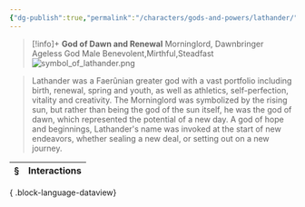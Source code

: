 ```yaml
---
{"dg-publish":true,"permalink":"/characters/gods-and-powers/lathander/"}
---
```



> [!info]+
> **God of Dawn and Renewal**
>  Morninglord, Dawnbringer
> Ageless God Male
> Benevolent,Mirthful,Steadfast 
> ![symbol_of_lathander.png](/img/user/_attachments/misc/symbol_of_lathander.png)

> Lathander was a Faerûnian greater god with a vast portfolio including birth, renewal, spring and youth, as well as athletics, self-perfection, vitality and creativity. The Morninglord was symbolized by the rising sun, but rather than being the god of the sun itself, he was the god of dawn, which represented the potential of a new day. A god of hope and beginnings, Lathander's name was invoked at the start of new endeavors, whether sealing a new deal, or setting out on a new journey.


| § | Interactions |
| - | ------------ |

{ .block-language-dataview}
